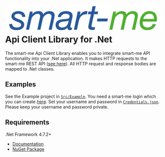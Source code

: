 # ![smart-me logo](Doc/icons/logo.png) Api Client Library for .Net

The smart-me Api Client Library enables you to integrate smart-me API functionality into your .Net application. It makes HTTP requests to the smart-me REST API ([see here](https://smart-me.com/swagger)). All HTTP request and response bodies are mapped to .Net classes.

## Examples

See the Example project in [`Src/Example`](Src/Example). You need a smart-me login which you can create [here](https://web.smart-me.com/login/). Set your username and password in [`Credentials.json`](Src/Example/Credentials.json). Please keep your username and password private.

## Requirements

.Net Framework 4.7.2+







- [Documentation](https://www.newtonsoft.com/json/help)
- [NuGet Package](https://www.nuget.org/packages/Newtonsoft.Json)
